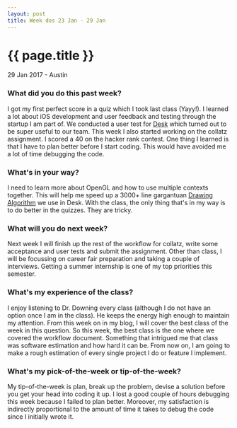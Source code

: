 ```yaml
---
layout: post
title: Week dos 23 Jan - 29 Jan
---
```


{{ page.title }}
================

<p class="meta">29 Jan 2017 - Austin</p>

### What did you do this past week?
I got my first perfect score in a quiz which I took last class (Yayy!). I learned a lot about iOS development and user feedback and testing through the startup I am part of. We conducted a user test for [Desk](https://www.youtube.com/watch?v=WNGwBlvc7iU&feature=youtu.be) which turned out to be super useful to our team. This week I also started working on the collatz assignment. I scored a 40 on the hacker rank contest. One thing I learned is that I have to plan better before I start coding. This would have avoided me a lot of time debugging the code.

### What's in your way?
I need to learn more about OpenGL and how to use multiple contexts together. This will help me speed up a 3000+ line gargantuan [Drawing Algorithm](https://github.com/adamwulf/JotUI) we use in Desk. With the class, the only thing that's in my way is to do better in the quizzes. They are tricky.

### What will you do next week?
Next week I will finish up the rest of the workflow for collatz, write some acceptance and user tests and submit the assignment. Other than class, I will be focussing on career fair preparation and taking a couple of interviews. Getting a summer internship is one of my top priorities this semester.

### What's my experience of the class?
I enjoy listening to Dr. Downing every class (although I do not have an option once I am in the class). He keeps the energy high enough to maintain my attention. From this week on in my blog, I will cover the best class of the week in this question. So this week, the best class is the one where we covered the workflow document. Something that intrigued me that class was software estimation and how hard it can be. From now on, I am going to make a rough estimation of every single project I do or feature I implement.

### What's my pick-of-the-week or tip-of-the-week?
My tip-of-the-week is plan, break up the problem, devise a solution before you get your head into coding it up. I lost a good couple of hours debugging this week because I failed to plan better. Moreover, my satisfaction is indirectly proportional to the amount of time it takes to debug the code since I initially wrote it.
